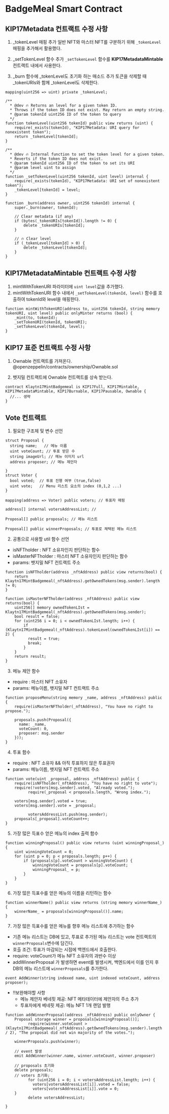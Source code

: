 # BadgeMeal Smart Contract

## KIP17Metadata 컨트랙트 수정 사항

1. _tokenLevel 매핑 추가
일반 NFT와 마스터 NFT를 구분하기 위해 `_tokenLevel` 매핑을 추가해서 활용했다.

2. _setTokenLevel 함수 추가
`_setTokenLevel` 함수를 **KIP17MetadataMintable** 컨트랙트 내에서 사용한다.

3. _burn 함수에 _tokenLevel도 초기화 하는 매소드 추가
토큰을 삭제할 때 _tokenURIs와 함께 _tokenLevel도 삭제한다.
```sol
mapping(uint256 => uint) private _tokenLevel;

/**
  * @dev 🔥 Returns an level for a given token ID.
  * Throws if the token ID does not exist. May return an empty string.
  * @param tokenId uint256 ID of the token to query
  */
function tokenLevel(uint256 tokenId) public view returns (uint) {
    require(_exists(tokenId), "KIP17Metadata: URI query for nonexistent token");
    return _tokenLevel[tokenId];
}

/**
  * @dev 🔥 Internal function to set the token level for a given token.
  * Reverts if the token ID does not exist.
  * @param tokenId uint256 ID of the token to set its URI
  * @param level uint to assign
  */
function _setTokenLevel(uint256 tokenId, uint level) internal {
    require(_exists(tokenId), "KIP17Metadata: URI set of nonexistent token");
    _tokenLevel[tokenId] = level;
}

function _burn(address owner, uint256 tokenId) internal {
    super._burn(owner, tokenId);

    // Clear metadata (if any)
    if (bytes(_tokenURIs[tokenId]).length != 0) {
        delete _tokenURIs[tokenId];
    }
    
    // 🔥 Clear level 
    if (_tokenLevel[tokenId] > 0) {
        delete _tokenLevel[tokenId];
    }
}
```

## KIP17MetadataMintable 컨트랙트 수정 사항

1. mintWithTokenURI 파라미터에 `uint level`값을 추가했다.
2. mintWithTokenURI 함수 내에서 `_setTokenLevel(tokenId, level)` 함수를 호출하여 tokenId와 level을 매핑한다.

```sol
function mintWithTokenURI(address to, uint256 tokenId, string memory tokenURI, uint level) public onlyMinter returns (bool) {
    _mint(to, tokenId);
    _setTokenURI(tokenId, tokenURI);
    _setTokenLevel(tokenId, level);
}

```

## KIP17 표준 컨트랙트 수정 사항

1. Ownable 컨트랙트를 가져온다. 
@openzeppelin/contracts/ownership/Ownable.sol

2. 뱃지밀 컨트랙트에 Ownable 컨트랙트를 상속 받는다.
```sol
contract Klaytn17MintBadgemeal is KIP17Full, KIP17Mintable, KIP17MetadataMintable, KIP17Burnable, KIP17Pausable, Ownable {
  //... 생략
}
```

## Vote 컨트랙트

1. 필요한 구조체 및 변수 선언
```sol
struct Proposal {
  string name;   // 메뉴 이름
  uint voteCount; // 투표 받은 수
  string imageUrl; // 메뉴 이미지 url
  address proposer; // 메뉴 제안자

}
struct Voter {
  bool voted;  // 투표 진행 여부 (true,false)
  uint vote;   // Menu 리스트 요소의 index (0,1,2 ...)
}
  
mapping(address => Voter) public voters; // 투표자 매핑

address[] internal votersAddressList; // 

Proposal[] public proposals; // 메뉴 리스트

Proposal[] public winnerProposals; // 투표로 채택된 메뉴 리스트
```

2. 공통으로 사용할 util 함수 선언
- isNFTholder : NFT 소유자인지 판단하는 함수
- isMasterNFTholder : 마스터 NFT 소유자인지 판단하는 함수
- params: 뱃지밀 NFT 컨트랙트 주소

```sol
function isNFTholder(address _nftAddress) public view returns(bool) {
    return Klaytn17MintBadgemeal(_nftAddress).getOwnedTokens(msg.sender).length != 0;
}

function isMasterNFTholder(address _nftAddress) public view returns(bool) {
    uint256[] memory ownedTokenLIst = Klaytn17MintBadgemeal(_nftAddress).getOwnedTokens(msg.sender);
    bool result = false;
    for (uint256 i = 0; i < ownedTokenLIst.length; i++) {
        if (Klaytn17MintBadgemeal(_nftAddress).tokenLevel(ownedTokenLIst[i]) == 2) {
          result = true;
          break;
        } 
    }
    return result;
}
```

3. 메뉴 제안 함수
- require : 마스터 NFT 소유자
- params: 메뉴이름, 뱃지밀 NFT 컨트랙트 주소

```sol
function proposeMenu(string memory _name, address _nftAddress) public {
    require(isMasterNFTholder(_nftAddress), "You have no right to propose.");

    proposals.push(Proposal({
      name: _name,
      voteCount: 0,
      proposer: msg.sender
    }));
}
```

4. 투표 함수
- require : NFT 소유자 && 아직 투표하지 않은 투표권자
- params: 메뉴이름, 뱃지밀 NFT 컨트랙트 주소

```sol
function vote(uint _proposal, address _nftAddress) public {
    require(isNFTholder(_nftAddress), "You have no right to vote");
    require(!voters[msg.sender].voted, "Already voted.");
          require(_proposal < proposals.length, "Wrong index.");

    voters[msg.sender].voted = true;
    voters[msg.sender].vote = _proposal;
          
          votersAddressList.push(msg.sender);
    proposals[_proposal].voteCount++;
}
```

5. 가장 많은 득표수 얻은 메뉴의 index 출력 함수
```sol
function winningProposal() public view returns (uint winningProposal_) {
    uint winningVoteCount = 0;
    for (uint p = 0; p < proposals.length; p++) {
        if (proposals[p].voteCount > winningVoteCount) {
            winningVoteCount = proposals[p].voteCount;
            winningProposal_ = p;
        }
    }
}
```

6. 가장 많은 득표수를 얻은 메뉴의 이름을 리턴하는 함수
```sol
function winnerName() public view returns (string memory winnerName_) {
    winnerName_ = proposals[winningProposal()].name;
}
```

7. 가장 많은 득표수를 얻은 메뉴를 향후 메뉴 리스트에 추가하는 함수
- 기존 메뉴 리스트는 DB에 있고, 투표로 추가된 메뉴 리스트는 vote 컨트랙트의 `winnerProposals`변수에 담긴다.
- 호츨 조건: 투표가 마감되는 시점에 백엔드에서 호출한다.
- require: voteCount가 메뉴 NFT 소유자의 과반수 이상
- addWinnerProposal 가 발생하면 event를 발생시켜, 백엔드에서 이를 인지 후 DB의 메뉴 리스트에 `winnerProposals`를 추가한다.
```sol
event AddWinner(string indexed name, uint indexed voteCount, address proposer);
```
- ‼️보완해야할 사항 
  - 메뉴 제안자 베네핏 제공: NFT 메타데이터에 제안자의 주소 추가
  - 투표자에게 베네핏 제공: 메뉴 NFT 1개 랜덤 발행

```sol
function addWinnerProposal(address _nftAddress) public onlyOwner {
    Proposal storage winner = proposals[winningProposal()];
          require(winner.voteCount > (Klaytn17MintBadgemeal(_nftAddress).getOwnedTokens(msg.sender).length / 2), "The proposal did not win majority of the votes.");

    winnerProposals.push(winner);

    // event 발생
    emit AddWinner(winner.name, winner.voteCount, winner.proposer)

    // proposals 초기화
    delete proposals;
    // voters 초기화;
          for (uint256 i = 0; i < votersAddressList.length; i++) {
            voters[votersAddressList[i]].voted = false;
            voters[votersAddressList[i]].vote = 0;
    }
          delete votersAddressList;

}
```